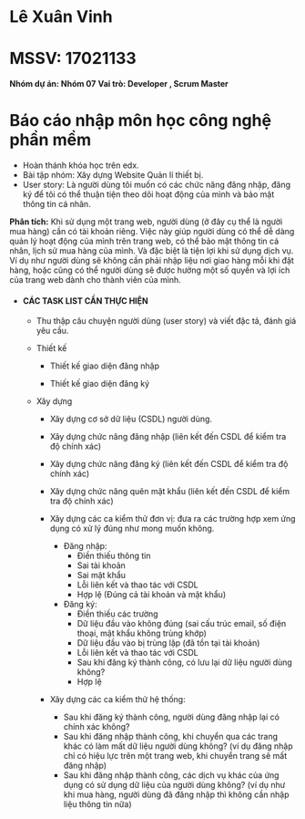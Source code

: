 ﻿

# Lê Xuân Vinh


# MSSV: 17021133
  **Nhóm dự án: Nhóm 07**
  **Vai trò: Developer , Scrum Master**
 
  # Báo cáo nhập môn học công nghệ phần mềm
  * Hoàn thánh khóa học trên edx.
  * Bài tập nhóm: Xây dựng Website Quản lí thiết bị.
  * User story: Là người dùng tôi muốn có các chức năng đăng nhập, đăng ký để tôi có thể thuận tiện theo dõi hoạt động của mình và bảo mật thông tin cá nhân.

**Phân tích:**
	Khi sử dụng một trang web, người dùng (ở đây cụ thể là người mua hàng) cần có tài khoản riêng. Việc này giúp người dùng có thể dễ dàng quản lý hoạt động của mình trên trang web, có thể bảo mật thông tin cá nhân, lịch sử mua hàng của mình. Và đặc biệt là tiện lợi khi sử dụng dịch vụ. Ví dụ như người dùng sẽ không cần phải nhập liệu nơi giao hàng mỗi khi đặt hàng, hoặc cũng có thể người dùng sẽ được hưởng một số quyền và lợi ích của trang web dành cho thành viên của mình.
    
* #### CÁC TASK LIST CẦN THỰC HIỆN
	* Thu thập câu chuyện người dùng (user story) và viết đặc tả, đánh giá yêu cầu.
		
	* Thiết kế
		* Thiết kế giao diện đăng nhập
			
		* Thiết kế giao diện đăng ký
			
		
			
		
					
	* Xây dựng
		* Xây dựng cơ sở dữ liệu (CSDL) người dùng.
			
		* Xây dựng chức năng đăng nhập (liên kết đến CSDL để kiểm tra độ chính xác)
		
		* Xây dựng chức năng đăng ký (liên kết đến CSDL để kiểm tra độ chính xác)
			
		* Xây dựng chức năng quên mật khẩu (liên kết đến CSDL để kiểm tra độ chính xác)
			
	
			
		* Xây dựng các ca kiểm thử đơn vị: đưa ra các trường hợp xem ứng dụng có xử lý đúng như mong muốn không.
			- Đăng nhập:
				+ Điền thiếu thông tin
				+ Sai tài khoản
				+ Sai mật khẩu
				+ Lỗi liên kết và thao tác với CSDL
				+ Hợp lệ (Đúng cả tài khoản và mật khẩu)
			- Đăng ký:
				+ Điền thiếu các trường
				+ Dữ liệu đầu vào không đúng (sai cấu trúc email, số điện thoại, mật khẩu không trùng khớp)
				+ Dữ liệu đầu vào bị trùng lặp (đã tồn tại tài khoản)
				+ Lỗi liên kết và thao tác với CSDL
				+ Sau khi đăng ký thành công, có lưu lại dữ liệu người dùng không?
				+ Hợp lệ
			
		* Xây dựng các ca kiểm thử hệ thống:
			- Sau khi đăng ký thành công, người dùng đăng nhập lại có chính xác không?
			- Sau khi đăng nhập thành công, khi chuyển qua các trang khác có làm mất dữ liệu người dùng không? (ví dụ đăng nhập chỉ có hiệu lực trên một trang web, khi chuyển trang sẽ mất đăng nhập)
			- Sau khi đăng nhập thành công, các dịch vụ khác của ứng dụng có sử dụng dữ liệu của người dùng không? (ví dụ như khi mua hàng, người dùng đã đăng nhập thì không cần nhập liệu thông tin nữa)
